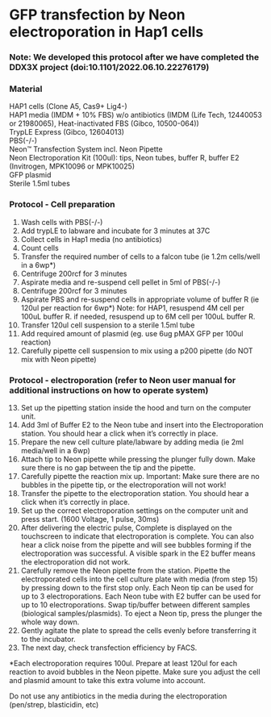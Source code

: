 # GFP transfection by Neon electroporation in Hap1 cells

### Note: We developed this protocol after we have completed the DDX3X project (doi:10.1101/2022.06.10.22276179)

### Material
HAP1 cells (Clone A5, Cas9+ Lig4-) </br>
HAP1 media (IMDM + 10% FBS) w/o antibiotics (IMDM (Life Tech, 12440053 or 21980065), Heat-inactivated FBS (Gibco, 10500-064)) </br>
TrypLE Express (Gibco, 12604013) </br>
PBS(-/-) </br>
Neon™ Transfection System incl. Neon Pipette </br>
Neon Electroporation Kit (100ul): tips, Neon tubes, buffer R, buffer E2 (Invitrogen, MPK10096 or MPK10025) </br>
GFP plasmid </br>
Sterile 1.5ml tubes </br>

### Protocol - Cell preparation
1.	Wash cells with PBS(-/-)
2.	Add trypLE to labware and incubate for 3 minutes at 37C
3.	Collect cells in Hap1 media (no antibiotics)
4.	Count cells
5.	Transfer the required number of cells to a falcon tube (ie 1.2m cells/well in a 6wp*) 
6.	Centrifuge 200rcf for 3 minutes
7.	Aspirate media and re-suspend cell pellet in 5ml of PBS(-/-)
8.	Centrifuge 200rcf for 3 minutes
9.	Aspirate PBS and re-suspend cells in appropriate volume of buffer R (ie 120ul per reaction for 6wp*) Note: for HAP1, resuspend 4M cell per 100uL buffer R. if needed, resuspend up to 6M cell per 100uL buffer R.
10.	Transfer 120ul cell suspension to a sterile 1.5ml tube
11.	Add required amount of plasmid (eg. use 6ug pMAX GFP per 100ul reaction)
12.	Carefully pipette cell suspension to mix using a p200 pipette (do NOT mix with Neon pipette)

### Protocol - electroporation (refer to Neon user manual for additional instructions on how to operate system)
13.	Set up the pipetting station inside the hood and turn on the computer unit.
14.	Add 3ml of Buffer E2 to the Neon tube and insert into the Electroporation station. You should hear a click when it’s correctly in place.
15.	Prepare the new cell culture plate/labware by adding media (ie 2ml media/well in a 6wp)
16.	Attach tip to Neon pipette while pressing the plunger fully down. Make sure there is no gap between the tip and the pipette.
17.	Carefully pipette the reaction mix up. Important: Make sure there are no bubbles in the pipette tip, or the electroporation will not work!
18.	Transfer the pipette to the electroporation station. You should hear a click when it’s correctly in place.
19.	Set up the correct electroporation settings on the computer unit and press start. (1600 Voltage, 1 pulse, 30ms)
20.	After delivering the electric pulse, Complete is displayed on the touchscreen to indicate that electroporation is complete. You can also hear a click noise from the pipette and will see bubbles forming if the electroporation was successful. A visible spark in the E2 buffer means the electroporation did not work.
21.	Carefully remove the Neon pipette from the station. Pipette the electroporated cells into the cell culture plate with media (from step 15) by pressing down to the first stop only.
Each Neon tip can be used for up to 3 electroporations. Each Neon tube with E2 buffer can be used for up to 10 electroporations. Swap tip/buffer between different samples (biological samples/plasmids). To eject a Neon tip, press the plunger the whole way down.
22.	Gently agitate the plate to spread the cells evenly before transferring it to the incubator.
23.	The next day, check transfection efficiency by FACS.


*Each electroporation requires 100ul. Prepare at least 120ul for each reaction to avoid bubbles in the Neon pipette. Make sure you adjust the cell and plasmid amount to take this extra volume into account.


Do not use any antibiotics in the media during the electroporation (pen/strep, blasticidin, etc)
